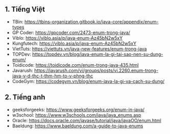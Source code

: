 ## 1. Tiếng Việt

-  TBin: https://tbins-organization.gitbook.io/java-core/appendix/enum-types
-  GP Coder: https://gpcoder.com/2473-enum-trong-java/
-  Viblo: https://viblo.asia/p/java-enum-Az45bN2w5xY
-  Kungfutech: https://viblo.asia/p/java-enum-Az45bN2w5xY
-  VietTuts: https://viettuts.vn/java-new-features/enum-trong-java
-  TOPDev: https://topdev.vn/blog/java-enum-la-gi-tai-sao-nen-su-dung-enum/
-  Toidicode: https://toidicode.com/enum-trong-java-435.html
-  Javarush: https://javarush.com/vi/groups/posts/vi.2260.enum-trong-java-v-d-thc-t-thm-hm-to-v-phng-thc
-  CodeGym: https://codegym.vn/blog/enum-java-la-gi-va-cach-su-dung/

## 2. Tiếng anh

-  geeksforgeeks: https://www.geeksforgeeks.org/enum-in-java/
-  w3school: https://www.w3schools.com/java/java_enums.asp
-  Oracle: https://docs.oracle.com/javase/tutorial/java/javaOO/enum.html
-  Baeldung: https://www.baeldung.com/a-guide-to-java-enums
